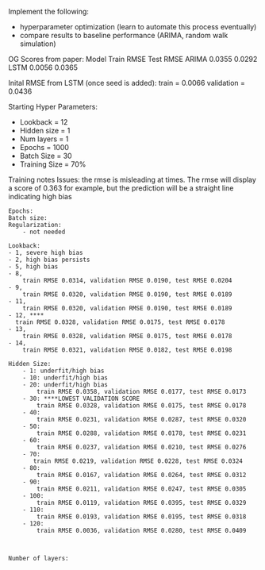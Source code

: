 Implement the following:
- hyperparameter optimization (learn to automate this process eventually)
- compare results to baseline performance (ARIMA, random walk simulation)


OG Scores from paper: 
    Model  Train RMSE  Test RMSE
    ARIMA    0.0355      0.0292
    LSTM     0.0056      0.0365

Inital RMSE from LSTM (once seed is added):
    train = 0.0066
    validation = 0.0436

Starting Hyper Parameters:
- Lookback = 12
- Hidden size = 1
- Num layers = 1
- Epochs = 1000
- Batch Size = 30
- Training Size = 70%


Training notes
    Issues: the rmse is misleading at times. The rmse will display a score of 0.363 for example, but the prediction will be a straight line         indicating high bias


    Epochs:
    Batch size:
    Regularization:
        - not needed
    
    Lookback:
    - 1, severe high bias
    - 2, high bias persists
    - 5, high bias
    - 8, 
        train RMSE 0.0314, validation RMSE 0.0190, test RMSE 0.0204
    - 9, 
        train RMSE 0.0320, validation RMSE 0.0190, test RMSE 0.0189
    - 11, 
        train RMSE 0.0320, validation RMSE 0.0190, test RMSE 0.0189
    - 12, ****
      train RMSE 0.0328, validation RMSE 0.0175, test RMSE 0.0178
    - 13, 
        train RMSE 0.0328, validation RMSE 0.0175, test RMSE 0.0178
    - 14, 
        train RMSE 0.0321, validation RMSE 0.0182, test RMSE 0.0198

    Hidden Size:
        - 1: underfit/high bias
        - 10: underfit/high bias
        - 20: underfit/high bias
            train RMSE 0.0358, validation RMSE 0.0177, test RMSE 0.0173
        - 30: ****LOWEST VALIDATION SCORE
            train RMSE 0.0328, validation RMSE 0.0175, test RMSE 0.0178
        - 40: 
            train RMSE 0.0231, validation RMSE 0.0287, test RMSE 0.0320
        - 50: 
            train RMSE 0.0288, validation RMSE 0.0178, test RMSE 0.0231
        - 60: 
            train RMSE 0.0237, validation RMSE 0.0210, test RMSE 0.0276
        - 70:
           train RMSE 0.0219, validation RMSE 0.0228, test RMSE 0.0324 
        - 80:
            train RMSE 0.0167, validation RMSE 0.0264, test RMSE 0.0312
        - 90:
            train RMSE 0.0211, validation RMSE 0.0247, test RMSE 0.0305
        - 100:
            train RMSE 0.0119, validation RMSE 0.0395, test RMSE 0.0329
        - 110:
            train RMSE 0.0193, validation RMSE 0.0195, test RMSE 0.0318
        - 120:
            train RMSE 0.0036, validation RMSE 0.0280, test RMSE 0.0409



    Number of layers:

        
